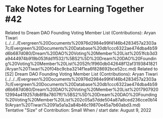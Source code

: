 # Take Notes for Learning Together #42

Related to Dream DAO Founding Voting Member List (Contributions): Aryan Tiwari (../../../Evergreen%20Documents%20976d2984e99f4146b4283457a2303a7c/Evergreen%20Documents%20Database%20db1ccc6322ae474dba4b59d6b687d080/Dream%20DAO%20Voting%20Member%20List%2051fcb3d3a9444974b919b053fdd1f532/%5BS2%5D%20Dream%20DAO%20Founding%20Voting%20Member%20List%2052fc1f960db042648f12af3193841821/Aryan%20Tiwari%20f04bc9cba3214f1ea6f828692bce52cc.md)
Related to [S2] Dream DAO Founding Voting Member List (Contributions): Aryan Tiwari (../../../Evergreen%20Documents%20976d2984e99f4146b4283457a2303a7c/Evergreen%20Documents%20Database%20db1ccc6322ae474dba4b59d6b687d080/Dream%20DAO%20Voting%20Member%20List%201790792012994a419257db8f8a7807ff/%5BS2%5D%20Dream%20DAO%20Founding%20Voting%20Member%20List%202c05a57dde504a87a8ced236cce0b149/Aryan%20Tiwari%2091a5a1a2a84b46c19870e45a7b60abd3.md)
Tentative "Size" of Contribution: Small
When / start date: August 9, 2022